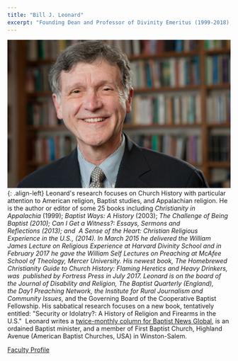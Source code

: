 ```yaml
---
title: "Bill J. Leonard"
excerpt: "Founding Dean and Professor of Divinity Emeritus (1999-2018), Wake Forest Divinity School"
---
```

![image-left](/assets/images/20090304leonard5505.jpg){: .align-left} Leonard's research focuses on Church History with particular attention to American religion, Baptist studies, and Appalachian religion. He is the author or editor of some 25 books including *Christianity in Appalachia* (1999); *Baptist Ways: A History* (2003); *The Challenge of Being Baptist *(2010); *Can I Get a Witness?: Essays, Sermons and Reflections* (2013); and  *A Sense of the Heart: Christian Religious Experience in the U.S.*, (2014). In March 2015 he delivered the William James Lecture on Religious Experience at Harvard Divinity School and in February 2017 he gave the William Self Lectures on Preaching at McAfee School of Theology, Mercer University. His newest book, *The Homebrewed Christianity Guide to Church History: Flaming Heretics and Heavy Drinkers*, was  published by Fortress Press in July 2017. Leonard is on the board of the *Journal of Disability and Religion*, *The Baptist Quarterly (England)*, the *Day1 Preaching Network*, the I*nstitute for Rural Journalism and Community Issues*, and the Governing Board of the Cooperative Baptist Fellowship. His sabbatical research focuses on a new book, tentatively entitled: "Security or Idolatry?: A History of Religion and Firearms in the U.S."  Leonard writes a [twice-monthly column for Baptist News Global](http://baptistnews.com/opinion/columns/can-i-get-a-witness), is an ordained Baptist minister, and a member of First Baptist Church, Highland Avenue (American Baptist Churches, USA) in Winston-Salem.

[Faculty Profile](https://divinity.wfu.edu/academics/faculty/bill-j-leonard/)


